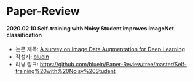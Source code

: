 # Paper-Review

#### 2020.02.10 Self-training with Noisy Student improves ImageNet classification

- 논문 제목: [A survey on Image Data Augmentation for Deep Learning
](https://link.springer.com/content/pdf/10.1186%2Fs40537-019-0197-0.pdf)
- 작성자: [bluein](https://github.com/bluein)
- 리뷰 링크: https://github.com/bluein/Paper-Review/tree/master/Self-training%20with%20Noisy%20Student
